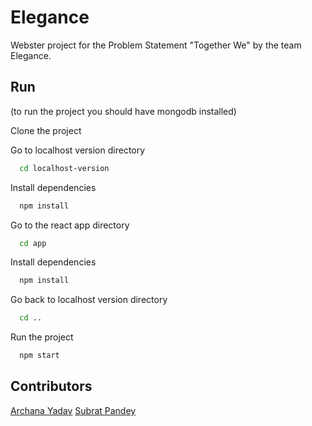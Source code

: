 
# Elegance

Webster project for the Problem Statement "Together We" by the team Elegance.


## Run
(to run the project you should have mongodb installed)

Clone the project

Go to  localhost version directory

```bash
  cd localhost-version
```

Install dependencies

```bash
  npm install
```

Go to the react app directory

```bash
  cd app
```

Install dependencies

```bash
  npm install
```

Go back to localhost version directory

```bash
  cd ..
```
Run the project

```bash
  npm start
```

## Contributors

[Archana Yadav](https://github.com/ArchanaY1203)
[Subrat Pandey](https://github.com/badsubrat)